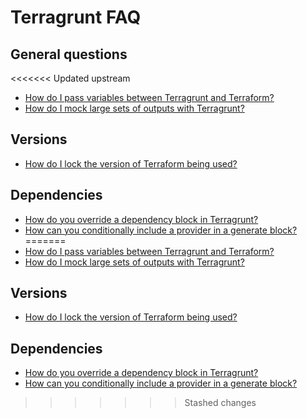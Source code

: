 # Terragrunt FAQ

## General questions

<<<<<<< Updated upstream
- [How do I pass variables between Terragrunt and Terraform?](https://github.com/tnn-gruntwork-io/knowledge-base/discussions/137)
- [How do I mock large sets of outputs with Terragrunt?](https://github.com/tnn-gruntwork-io/knowledge-base/discussions/109)

## Versions

- [How do I lock the version of Terraform being used?](https://github.com/tnn-gruntwork-io/knowledge-base/discussions/187)

## Dependencies

- [How do you override a dependency block in Terragrunt?](https://github.com/tnn-gruntwork-io/knowledge-base/discussions/172)
- [How can you conditionally include a provider in a generate block?](https://github.com/tnn-gruntwork-io/knowledge-base/discussions/205)
=======
- [How do I pass variables between Terragrunt and Terraform?](https://github.com/tnn-gruntwork-io/knowledge-base/discussions/137)
- [How do I mock large sets of outputs with Terragrunt?](https://github.com/tnn-gruntwork-io/knowledge-base/discussions/109)

## Versions

- [How do I lock the version of Terraform being used?](https://github.com/tnn-gruntwork-io/knowledge-base/discussions/187)

## Dependencies

- [How do you override a dependency block in Terragrunt?](https://github.com/tnn-gruntwork-io/knowledge-base/discussions/172)
- [How can you conditionally include a provider in a generate block?](https://github.com/tnn-gruntwork-io/knowledge-base/discussions/205)
>>>>>>> Stashed changes
